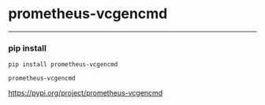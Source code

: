 
# prometheus-vcgencmd

---    

### pip install  
```
pip install prometheus-vcgencmd
```
```
prometheus-vcgencmd
``` 
https://pypi.org/project/prometheus-vcgencmd    




